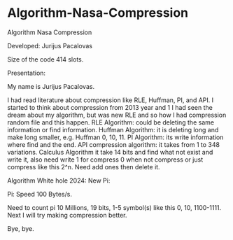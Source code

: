 # Algorithm-Nasa-Compression
Algorithm Nasa Compression

Developed: Jurijus Pacalovas

Size of the code 414 slots.

Presentation: 

My name is Jurijus Pacalovas.

I had read literature about compression like RLE, Huffman, PI, and API.
I started to think about compression from 2013 year and 1 I had seen the dream about my algorithm, but was new RLE and so how I had compression random file and this happen.
RLE Algorithm: could be deleting the same information or find information.
Huffman Algorithm: it is deleting long and make long smaller, e.g. Huffman 0, 10, 11.
PI Algorithm: its write information where find and the end.
API compression algorithm: it takes from 1 to 348 variations.
Calculus Algorithm it take 14 bits and find what not exist and write it, also need write 1 for compress 0 when not compress or just compress like this 2^n. Need add ones then delete it.

Algorithm White hole 2024:
New Pi:

Pi: Speed 100 Bytes/s.

Need to count pi 10 Millions, 19 bits, 1-5 symbol(s) like this 0, 10, 1100-1111.
Next I will try making compression better.

Bye, bye.
